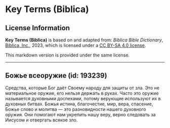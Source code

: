 # Key Terms (Biblica)

## License Information

**Key Terms (Biblica)** is based on and adapted from: _Biblica Bible Dictionary_, [Biblica, Inc.](https://www.biblica.com/), 2023, which is licensed under a [CC BY-SA 4.0 license](https://creativecommons.org/licenses/by-sa/4.0/legalcode.en).

This markdown version is provided under the same license.



--------------------------------

## Божье всеоружие (id: 193239)

Средства, которые Бог даёт Своему народу для защиты от зла. Это не материальное оружие, его нельзя держать в руках. Часто это оружие называется духовными доспехами, потому верующие используют их в духовных битвах. Божья истина, благочестие, мир, вера, спасение, Божье слово и молитва — это разновидности нашего духовного оружия. Они помогают нам укрепить нашу веру, верно следовать за Иисусом и отвергать всякое зло.


